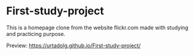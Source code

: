 # First-study-project
This is a homepage clone from the website flickr.com made with studying and practicing purpose.

Preview: https://urtadolg.github.io/First-study-project/
